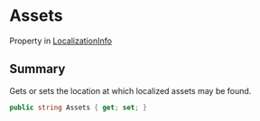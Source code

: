# Assets

Property in [LocalizationInfo](yarn.compiler.project.localizationinfo.md)

## Summary

Gets or sets the location at which localized assets may be found.

```csharp
public string Assets { get; set; }
```
